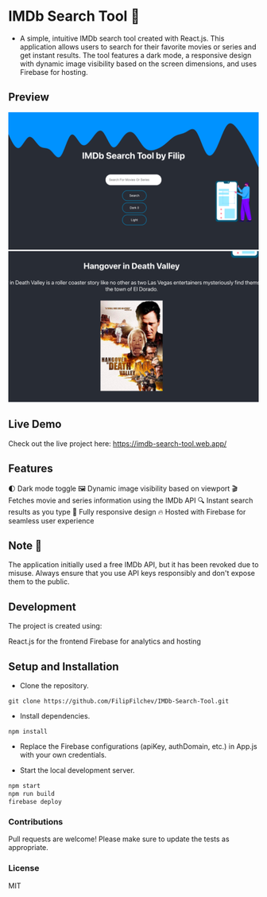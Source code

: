 # IMDb Search Tool 🎥
- A simple, intuitive IMDb search tool created with React.js. This application allows users to search for their favorite movies or series and get instant results. The tool features a dark mode, a responsive design with dynamic image visibility based on the screen dimensions, and uses Firebase for hosting.

## Preview
![IMDBApp](./img2.png "Screenshot")
![IMDBApp](./img1.png "Screenshot")


## Live Demo
Check out the live project here: https://imdb-search-tool.web.app/

## Features
🌓 Dark mode toggle
🖼 Dynamic image visibility based on viewport
🎬 Fetches movie and series information using the IMDb API
🔍 Instant search results as you type
📱 Fully responsive design
🔥 Hosted with Firebase for seamless user experience

## Note 🚨
The application initially used a free IMDb API, but it has been revoked due to misuse. Always ensure that you use API keys responsibly and don't expose them to the public.

## Development
The project is created using:

React.js for the frontend
Firebase for analytics and hosting

## Setup and Installation
- Clone the repository.
```
git clone https://github.com/FilipFilchev/IMDb-Search-Tool.git
```
- Install dependencies.

```
npm install
```
- Replace the Firebase configurations (apiKey, authDomain, etc.) in App.js with your own credentials.

- Start the local development server.

```
npm start
npm run build
firebase deploy
```
### Contributions
Pull requests are welcome! Please make sure to update the tests as appropriate.

### License
MIT
